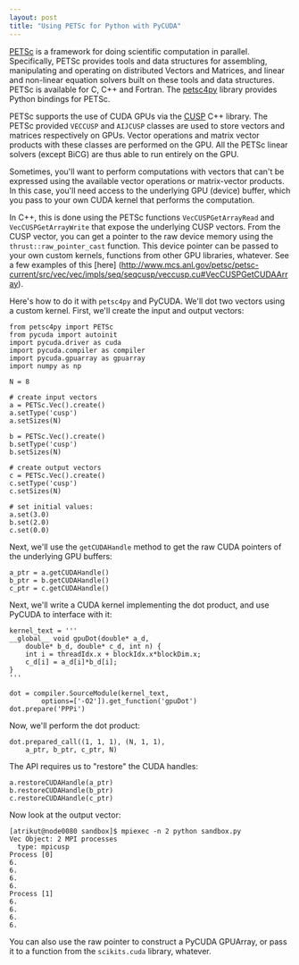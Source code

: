 ```yaml
---
layout: post
title: "Using PETSc for Python with PyCUDA"
---
```


[PETSc](http://www.mcs.anl.gov/petsc/)
is a framework for
doing scientific computation in parallel.
Specifically,
PETSc provides tools and data structures for
assembling, manipulating and operating on
distributed Vectors and Matrices,
and linear and non-linear equation solvers
built on these tools and data structures.
PETSc is available for C, C++ and Fortran.
The
[petsc4py](https://bitbucket.org/petsc/petsc4py)
library provides Python bindings for PETSc.

PETSc supports the use of CUDA GPUs via the
[CUSP](https://developer.nvidia.com/cusp) C++ library.
The PETSc provided `VECCUSP` and `AIJCUSP` classes
are used to store vectors and matrices respectively on GPUs.
Vector operations and matrix vector products
with these classes are performed on the GPU.
All the PETSc linear solvers (except BiCG)
are thus able to run entirely on the GPU.

Sometimes, you'll want to perform computations with vectors
that can't be expressed using the available vector operations
or matrix-vector products.
In this case, you'll need access to the
underlying GPU (device) buffer,
which you pass to your own CUDA kernel that performs the computation.

In C++, this is done using the PETSc functions
`VecCUSPGetArrayRead` and `VecCUSPGetArrayWrite`
that expose the underlying CUSP vectors.
From the CUSP vector,
you can get a pointer to the raw device memory
using the `thrust::raw_pointer_cast` function.
This device pointer can be passed to your own custom kernels,
functions from other GPU libraries, whatever.
See a few examples of this [here]
(http://www.mcs.anl.gov/petsc/petsc-current/src/vec/vec/impls/seq/seqcusp/veccusp.cu#VecCUSPGetCUDAArray).

Here's how to do it with `petsc4py` and PyCUDA.
We'll dot two vectors using a custom kernel.
First, we'll create the input and output vectors:

~~~
from petsc4py import PETSc
from pycuda import autoinit
import pycuda.driver as cuda
import pycuda.compiler as compiler
import pycuda.gpuarray as gpuarray
import numpy as np

N = 8

# create input vectors
a = PETSc.Vec().create()
a.setType('cusp')
a.setSizes(N)

b = PETSc.Vec().create()
b.setType('cusp')
b.setSizes(N)

# create output vectors
c = PETSc.Vec().create()
c.setType('cusp')
c.setSizes(N)

# set initial values:
a.set(3.0)
b.set(2.0)
c.set(0.0)
~~~

Next, we'll use the `getCUDAHandle` method
to get the raw CUDA pointers
of the underlying GPU buffers:

~~~
a_ptr = a.getCUDAHandle()
b_ptr = b.getCUDAHandle()
c_ptr = c.getCUDAHandle()
~~~

Next, we'll write a CUDA kernel implementing
the dot product, and use PyCUDA to interface with it:

~~~
kernel_text = '''
__global__ void gpuDot(double* a_d,
    double* b_d, double* c_d, int n) {
    int i = threadIdx.x + blockIdx.x*blockDim.x;
    c_d[i] = a_d[i]*b_d[i];
}
'''

dot = compiler.SourceModule(kernel_text,
        options=['-O2']).get_function('gpuDot')
dot.prepare('PPPi')
~~~

Now, we'll perform the dot product:

~~~
dot.prepared_call((1, 1, 1), (N, 1, 1),
    a_ptr, b_ptr, c_ptr, N)
~~~

The API requires us to "restore" the CUDA handles:

~~~
a.restoreCUDAHandle(a_ptr)
b.restoreCUDAHandle(b_ptr)
c.restoreCUDAHandle(c_ptr)
~~~

Now look at the output vector:

~~~
[atrikut@node0080 sandbox]$ mpiexec -n 2 python sandbox.py 
Vec Object: 2 MPI processes
  type: mpicusp
Process [0]
6.
6.
6.
6.
Process [1]
6.
6.
6.
6.
~~~

You can also use the
raw pointer to construct a PyCUDA GPUArray,
or pass it to a function from the
`scikits.cuda` library, whatever.
